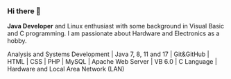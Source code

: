 ### Hi there 👋
<p><strong>Java Developer</strong> and Linux enthusiast with some background in Visual Basic and C programming. I am passionate about Hardware and Electronics as a hobby.</p>
<p>Analysis and Systems Development | Java 7, 8, 11 and 17 | Git&GitHub | HTML | CSS | PHP | MySQL | Apache Web Server | VB 6.0 | C Language | Hardware and Local Area Network (LAN)</p>
<!--
**nielcodeforce/nielcodeforce** is a ✨ _special_ ✨ repository because its `README.md` (this file) appears on your GitHub profile.

Here are some ideas to get you started:

- 🔭 I’m currently working on ...
- 🌱 I’m currently learning ...
- 👯 I’m looking to collaborate on ...
- 🤔 I’m looking for help with ...
- 💬 Ask me about ...
- 📫 How to reach me: ...
- 😄 Pronouns: ...
- ⚡ Fun fact: ...
-->
